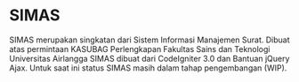 # SIMAS

SIMAS merupakan singkatan dari Sistem Informasi Manajemen Surat.
Dibuat atas permintaan KASUBAG Perlengkapan Fakultas Sains dan Teknologi Universitas Airlangga
SIMAS dibuat dari CodeIgniter 3.0 dan Bantuan jQuery Ajax.
Untuk saat ini status SIMAS masih dalam tahap pengembangan (WIP).
